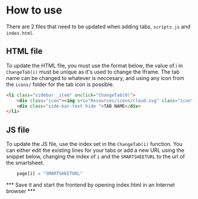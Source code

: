 # How to use

There are 2 files that need to be updated when adding tabs, `scripts.js` and `index.html`.

## HTML file

To update the HTML file, you must use the format below, the value of i in  `ChangeTab(i)` must be unique as it's used to change the Iframe. The tab name can be changed to whatever is neccesary, and using any icon from the `icons/` folder for the tab icon is possible.

```html
<li class="sidebar__item" onclick="ChangeTab(0)">
    <div class="icon"><img src="Resources/icons/cloud.svg" class="icon"></div>
    <div class="side-bar-text hide ">TAB NAME</div>
</li>

```

## JS file

To update the JS file, use the index set in the `ChangeTab(i)` function. You can either edit the existing lines for your tabs or add a new URL using the snippet below, changing the index of `i` and the `SMARTSHEETURL` to the url of the smartsheet.

```javascript
    page[i] = "SMARTSHEETURL"
```


*** Save it and start the frontend by opening index.html in an Internet browser ***

